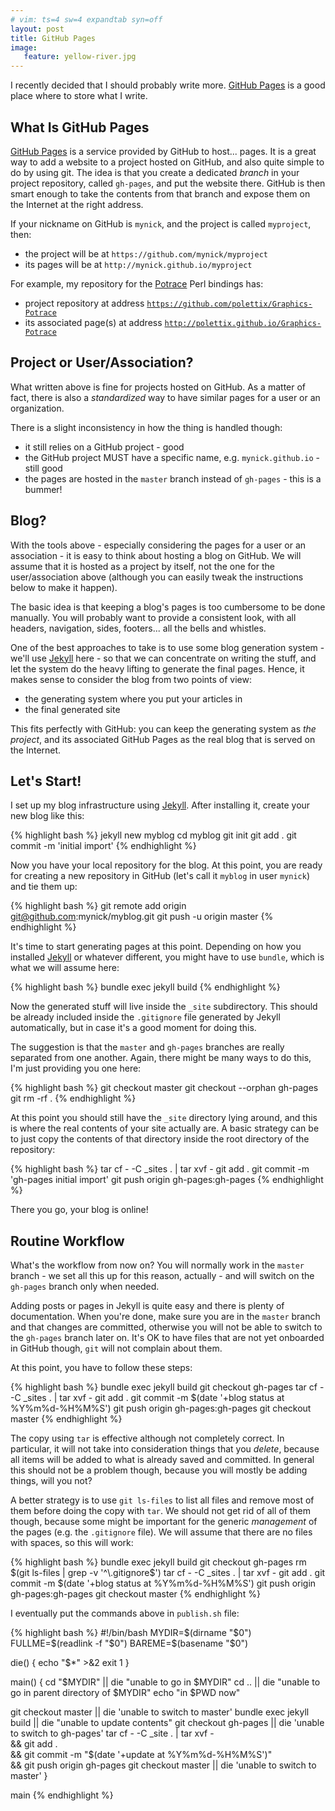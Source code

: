 ```yaml
---
# vim: ts=4 sw=4 expandtab syn=off
layout: post
title: GitHub Pages
image:
   feature: yellow-river.jpg
---
```


I recently decided that I should probably write more. [GitHub Pages]
is a good place where to store what I write.

[GitHub Pages]: https://pages.github.com/

## What Is GitHub Pages

[GitHub Pages] is a service provided by GitHub to host... pages. It is
a great way to add a website to a project hosted on GitHub, and also
quite simple to do by using git. The idea is that you create a
dedicated *branch* in your project repository, called `gh-pages`, and
put the website there. GitHub is then smart enough to take the contents
from that branch and expose them on the Internet at the right address.

If your nickname on GitHub is `mynick`, and the project is called
`myproject`, then:

* the project will be at `https://github.com/mynick/myproject`
* its pages will be at `http://mynick.github.io/myproject`

For example, my repository for the [Potrace] Perl bindings has:

* project repository at address
  [`https://github.com/polettix/Graphics-Potrace`](https://github.com/polettix/Graphics-Potrace)
* its associated page(s) at address
  [`http://polettix.github.io/Graphics-Potrace`](http://polettix.github.io/Graphics-Potrace)

[Potrace]: https://github.com/polettix/Graphics-Potrace

## Project or User/Association?

What written above is fine for projects hosted on GitHub. As a matter
of fact, there is also a *standardized* way to have similar pages for
a user or an organization.

There is a slight inconsistency in how the thing is handled though:

* it still relies on a GitHub project - good
* the GitHub project MUST have a specific name, e.g.
  `mynick.github.io` - still good
* the pages are hosted in the `master` branch instead of
  `gh-pages` - this is a bummer!

## Blog?

With the tools above - especially considering the pages for a user
or an association - it is easy to think about hosting a blog on GitHub.
We will assume that it is hosted as a project by itself, not the one
for the user/association above (although you can easily tweak the
instructions below to make it happen).

The basic idea is that keeping a blog's pages is too cumbersome to
be done manually. You will probably want to provide a consistent look,
with all headers, navigation, sides, footers... all the bells and
whistles.

One of the best approaches to take is to use some blog
generation system - we'll use [Jekyll] here - so that we can concentrate
on writing the stuff, and let the system do the heavy lifting to generate
the final pages. Hence, it makes sense to consider the blog from two
points of view:

* the generating system where you put your articles in
* the final generated site

[Jekyll]: http://jekyllrb.com/

This fits perfectly with GitHub: you can keep the generating system
as *the project*, and its associated GitHub Pages as the real blog that
is served on the Internet.

## Let's Start!

I set up my blog infrastructure using [Jekyll]. After installing it,
create your new blog like this:

{% highlight bash %}
jekyll new myblog
cd myblog
git init
git add .
git commit -m 'initial import'
{% endhighlight %}

Now you have your local repository for the blog. At this point, you
are ready for creating a new repository in GitHub (let's call it
`myblog` in user `mynick`) and tie them up:

{% highlight bash %}
git remote add origin git@github.com:mynick/myblog.git
git push -u origin master
{% endhighlight %}

It's time to start generating pages at this point. Depending on how
you installed [Jekyll] or whatever different, you might have to use
`bundle`, which is what we will assume here:

{% highlight bash %}
bundle exec jekyll build
{% endhighlight %}

Now the generated stuff will live inside the `_site` subdirectory. This
should be already included inside the `.gitignore` file generated by
Jekyll automatically, but in case it's a good moment for doing this.

The suggestion is that the `master` and `gh-pages` branches are really
separated from one another. Again, there might be many ways to do this,
I'm just providing you one here:

{% highlight bash %}
git checkout master
git checkout --orphan gh-pages
git rm -rf .
{% endhighlight %}

At this point you should still have the `_site` directory lying around,
and this is where the real contents of your site actually are. A basic
strategy can be to just copy the contents of that directory inside the
root directory of the repository:

{% highlight bash %}
tar cf - -C _sites . | tar xvf -
git add .
git commit -m 'gh-pages initial import'
git push origin gh-pages:gh-pages
{% endhighlight %}

There you go, your blog is online!

## Routine Workflow

What's the workflow from now on? You will normally work in the `master`
branch - we set all this up for this reason, actually - and will switch
on the `gh-pages` branch only when needed.

Adding posts or pages in Jekyll is quite easy and there is plenty of
documentation. When you're done, make sure you are in the `master`
branch and that changes are committed, otherwise you will not be able
to switch to the `gh-pages` branch later on. It's OK to have files that
are not yet onboarded in GitHub though, `git` will not complain about
them.

At this point, you have to follow these steps:

{% highlight bash %}
bundle exec jekyll build
git checkout gh-pages
tar cf - -C _sites . | tar xvf -
git add .
git commit -m $(date '+blog status at %Y%m%d-%H%M%S')
git push origin gh-pages:gh-pages
git checkout master
{% endhighlight %}

The copy using `tar` is effective although not completely correct. In
particular, it will not take into consideration things that you *delete*,
because all items will be added to what is already saved and committed.
In general this should not be a problem though, because you will mostly
be adding things, will you not?

A better strategy is to use `git ls-files` to list all files and remove
most of them before doing the copy with `tar`. We should not get rid of
all of them though, because some might be important for the generic
*management* of the pages (e.g. the `.gitignore` file). We will assume
that there are no files with spaces, so this will work:

{% highlight bash %}
bundle exec jekyll build
git checkout gh-pages
rm $(git ls-files | grep -v '^\.gitignore$')
tar cf - -C _sites . | tar xvf -
git add .
git commit -m $(date '+blog status at %Y%m%d-%H%M%S')
git push origin gh-pages:gh-pages
git checkout master
{% endhighlight %}

I eventually put the commands above in `publish.sh` file:

{% highlight bash %}
#!/bin/bash
MYDIR=$(dirname "$0")
FULLME=$(readlink -f "$0")
BAREME=$(basename "$0")

die() {
   echo "$*" >&2
   exit 1
}

main() {
   cd "$MYDIR" || die "unable to go in $MYDIR"
   cd .. || die "unable to go in parent directory of $MYDIR"
   echo "in $PWD now"

   git checkout master || die 'unable to switch to master'
   bundle exec jekyll build || die "unable to update contents"
   git checkout gh-pages || die 'unable to switch to gh-pages'
   tar cf - -C _site . | tar xvf - \
   && git add . \
   && git commit -m "$(date '+update at %Y%m%d-%H%M%S')" \
   && git push origin gh-pages
   git checkout master || die 'unable to switch to master'
}

main
{% endhighlight %}
